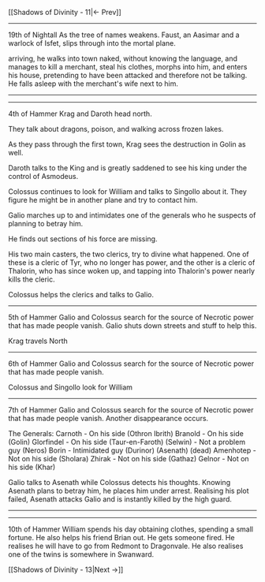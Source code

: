 [[Shadows of Divinity - 11|<- Prev]]

---
19th of Nightall
As the tree of names weakens. Faust, an Aasimar and a warlock of Isfet, slips through into the mortal plane.

arriving, he walks into town naked, without knowing the language, and manages to kill a merchant, steal his clothes, morphs into him, and enters his house, pretending to have been attacked and therefore not be talking. He falls asleep with the merchant's wife next to him.

---


---
4th of Hammer
Krag and Daroth head north.

They talk about dragons, poison, and walking across frozen lakes.

As they pass through the first town, Krag sees the destruction in Golin as well.

Daroth talks to the King and is greatly saddened to see his king under the control of Asmodeus.


Colossus continues to look for William and talks to Singollo about it. They figure he might be in another plane and try to contact him.


Galio marches up to and intimidates one of the generals who he suspects of planning to betray him.

He finds out sections of his force are missing.

His two main casters, the two clerics, try to divine what happened. One of these is a cleric of Tyr, who no longer has power, and the other is a cleric of Thalorin, who has since woken up, and tapping into Thalorin's power nearly kills the cleric.

Colossus helps the clerics and talks to Galio.

---
5th of Hammer
Galio and Colossus search for the source of Necrotic power that has made people vanish.
Galio shuts down streets and stuff to help this.

Krag travels North

---
6th of Hammer
Galio and Colossus search for the source of Necrotic power that has made people vanish.

Colossus and Singollo look for William

---
7th of Hammer
Galio and Colossus search for the source of Necrotic power that has made people vanish. Another disappearance occurs.

The Generals:
Carnoth - On his side (Othron Ibrith)
Branold - On his side (Golin)
Glorfindel - On his side (Taur-en-Faroth)
(Selwin) - Not a problem guy  (Neros)
Borin - Intimidated guy (Durinor)
(Asenath) (dead) Amenhotep - Not on his side (Sholara)
Zhirak - Not on his side (Gathaz)
Gelnor - Not on his side (Khar)

Galio talks to Asenath while Colossus detects his thoughts. Knowing Asenath plans to betray him, he places him under arrest. Realising his plot failed, Asenath attacks Galio and is instantly killed by the high guard.

---

---
10th of Hammer
William spends his day obtaining clothes, spending a small fortune. He also helps his friend Brian out. He gets someone fired. He realises he will have to go from Redmont to Dragonvale. He also realises one of the twins is somewhere in Swanward.


[[Shadows of Divinity - 13|Next ->]]